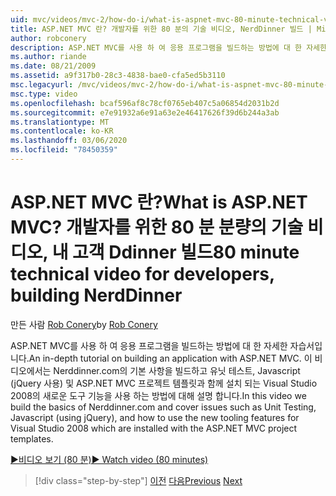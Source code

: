 ```yaml
---
uid: mvc/videos/mvc-2/how-do-i/what-is-aspnet-mvc-80-minute-technical-video-for-developers-building-nerddinner
title: ASP.NET MVC 란? 개발자를 위한 80 분의 기술 비디오, NerdDinner 빌드 | Microsoft Docs
author: robconery
description: ASP.NET MVC를 사용 하 여 응용 프로그램을 빌드하는 방법에 대 한 자세한 자습서입니다. 이 비디오에서는 Nerddinner.com의 기본 사항을 빌드하고 유닛 테스트와 같은 문제를 다룹니다,...
ms.author: riande
ms.date: 08/21/2009
ms.assetid: a9f317b0-28c3-4838-bae0-cfa5ed5b3110
msc.legacyurl: /mvc/videos/mvc-2/how-do-i/what-is-aspnet-mvc-80-minute-technical-video-for-developers-building-nerddinner
msc.type: video
ms.openlocfilehash: bcaf596af8c78cf0765eb407c5a06854d2031b2d
ms.sourcegitcommit: e7e91932a6e91a63e2e46417626f39d6b244a3ab
ms.translationtype: MT
ms.contentlocale: ko-KR
ms.lasthandoff: 03/06/2020
ms.locfileid: "78450359"
---
```

# <a name="what-is-aspnet-mvc-80-minute-technical-video-for-developers-building-nerddinner"></a><span data-ttu-id="0f86b-105">ASP.NET MVC 란?</span><span class="sxs-lookup"><span data-stu-id="0f86b-105">What is ASP.NET MVC?</span></span> <span data-ttu-id="0f86b-106">개발자를 위한 80 분 분량의 기술 비디오, 내 고객 Ddinner 빌드</span><span class="sxs-lookup"><span data-stu-id="0f86b-106">80 minute technical video for developers, building NerdDinner</span></span>

<span data-ttu-id="0f86b-107">만든 사람 [Rob Conery](https://github.com/robconery)</span><span class="sxs-lookup"><span data-stu-id="0f86b-107">by [Rob Conery](https://github.com/robconery)</span></span>

<span data-ttu-id="0f86b-108">ASP.NET MVC를 사용 하 여 응용 프로그램을 빌드하는 방법에 대 한 자세한 자습서입니다.</span><span class="sxs-lookup"><span data-stu-id="0f86b-108">An in-depth tutorial on building an application with ASP.NET MVC.</span></span> <span data-ttu-id="0f86b-109">이 비디오에서는 Nerddinner.com의 기본 사항을 빌드하고 유닛 테스트, Javascript (jQuery 사용) 및 ASP.NET MVC 프로젝트 템플릿과 함께 설치 되는 Visual Studio 2008의 새로운 도구 기능을 사용 하는 방법에 대해 설명 합니다.</span><span class="sxs-lookup"><span data-stu-id="0f86b-109">In this video we build the basics of Nerddinner.com and cover issues such as Unit Testing, Javascript (using jQuery), and how to use the new tooling features for Visual Studio 2008 which are installed with the ASP.NET MVC project templates.</span></span>

[<span data-ttu-id="0f86b-110">&#9654;비디오 보기 (80 분)</span><span class="sxs-lookup"><span data-stu-id="0f86b-110">&#9654; Watch video (80 minutes)</span></span>](https://channel9.msdn.com/Blogs/ASP-NET-Site-Videos/what-is-aspnet-mvc-80-minute-technical-video-for-developers-building-nerddinner)

> [!div class="step-by-step"]
> <span data-ttu-id="0f86b-111">[이전](displaying-a-table-of-database-data.md)
> [다음](why-aspnet-mvc-3-minute-overview-video-for-decision-makers.md)</span><span class="sxs-lookup"><span data-stu-id="0f86b-111">[Previous](displaying-a-table-of-database-data.md)
[Next](why-aspnet-mvc-3-minute-overview-video-for-decision-makers.md)</span></span>

